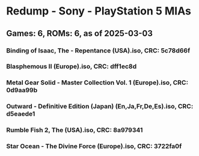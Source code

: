 # Redump - Sony - PlayStation 5 MIAs
## Games: 6, ROMs: 6, as of 2025-03-03

### Binding of Isaac, The - Repentance (USA).iso, CRC: 5c78d66f
### Blasphemous II (Europe).iso, CRC: dff1ec8d
### Metal Gear Solid - Master Collection Vol. 1 (Europe).iso, CRC: 0d9aa99b
### Outward - Definitive Edition (Japan) (En,Ja,Fr,De,Es).iso, CRC: d5eaede1
### Rumble Fish 2, The (USA).iso, CRC: 8a979341
### Star Ocean - The Divine Force (Europe).iso, CRC: 3722fa0f
